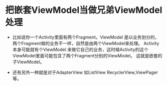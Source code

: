 # 把嵌套ViewModel当做兄弟ViewModel处理
* 比如说你一个Activity里面有两个Fragment，ViewModel 是以业务划分的，两个Fragment做的业务不一样，自然是由两个ViewModel来处理。
Activity 本身可能就有个ViewModel 来做它自己的业务，这时候Activity的这个ViewModel里面可能包含了两个Fragment分别的ViewModel。
这就是嵌套的子ViewModel。

* 还有另外一种就是对于AdapterView 如ListView RecyclerView,ViewPager等。
